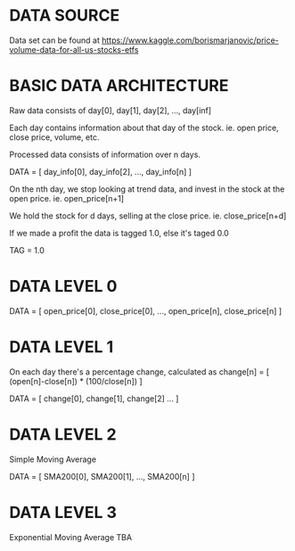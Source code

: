 # DATA SOURCE

Data set can be found at https://www.kaggle.com/borismarjanovic/price-volume-data-for-all-us-stocks-etfs

# BASIC DATA ARCHITECTURE

Raw data consists of day[0], day[1], day[2], ..., day[inf]

Each day contains information about that day of the stock. ie. open price, close price, volume, etc.

Processed data consists of information over n days.

DATA = [ day_info[0], day_info[2], ..., day_info[n] ]

On the nth day, we stop looking at trend data, and invest in the stock at the open price. ie. open_price[n+1]

We hold the stock for d days, selling at the close price. ie. close_price[n+d]

If we made a profit the data is tagged 1.0, else it's taged 0.0

TAG = 1.0

# DATA LEVEL 0

DATA = [ open_price[0], close_price[0], ..., open_price[n], close_price[n] ]

# DATA LEVEL 1

On each day there's a percentage change, calculated as change[n] = [ (open[n]-close[n]) * (100/close[n]) ]

DATA = [ change[0], change[1], change[2] ... ]

# DATA LEVEL 2

Simple Moving Average

DATA = [ SMA200[0], SMA200[1], ..., SMA200[n] ]

# DATA LEVEL 3

Exponential Moving Average TBA
